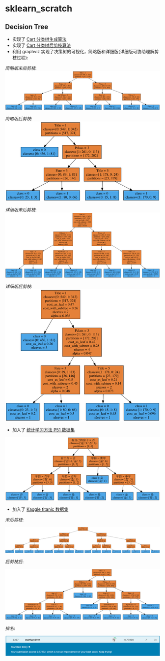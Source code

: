 # sklearn_scratch

## Decision Tree
- 实现了 [Cart 分类树生成算法](https://github.com/starflyyy3119/sklearn_scratch/blob/master/decision_tree/decision_tree_v2.py)
- 实现了 [Cart 分类树后剪枝算法](https://github.com/starflyyy3119/sklearn_scratch/blob/master/decision_tree/tree_pruner.py)
- 利用 graphviz 实现了决策树的可视化，简略版和详细版(详细版可协助理解剪枝过程):
 
*简略版未后剪枝*:
![](https://github.com/starflyyy3119/sklearn_scratch/blob/master/decision_tree/fig/tree_easy_not_prune.png)

*简略版后剪枝*:
![](https://github.com/starflyyy3119/sklearn_scratch/blob/master/decision_tree/fig/tree_easy.png)

*详细版未后剪枝*:
![](https://github.com/starflyyy3119/sklearn_scratch/blob/master/decision_tree/fig/tree_complex_not_prune.png)

*详细版后剪枝*:
![](https://github.com/starflyyy3119/sklearn_scratch/blob/master/decision_tree/fig/tree_complex.png)


- 加入了 [统计学习方法 P51 数据集](https://github.com/starflyyy3119/sklearn_scratch/blob/master/decision_tree/lihang.ipynb)

![](https://github.com/starflyyy3119/sklearn_scratch/blob/master/decision_tree/fig/lihang.png)

- 加入了 [Kaggle titanic 数据集](https://github.com/starflyyy3119/sklearn_scratch/blob/master/decision_tree/titanic_decision_tree_model_with_feature_engineering.ipynb)

*未后剪枝*:

![](https://github.com/starflyyy3119/sklearn_scratch/blob/master/decision_tree/fig/my_tree.png)

*后剪枝后*:

![](https://github.com/starflyyy3119/sklearn_scratch/blob/master/decision_tree/fig/my_tree_prune.png)

*排名*:

![](https://github.com/starflyyy3119/sklearn_scratch/blob/master/decision_tree/fig/rank.png)
